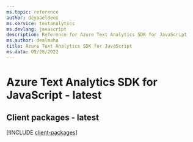 ```yaml
---
ms.topic: reference
author: deyaaeldeen
ms.service: textanalytics
ms.devlang: javascript
description: Reference for Azure Text Analytics SDK for JavaScript
ms.author: dealmaha
title: Azure Text Analytics SDK for JavaScript
ms.data: 09/28/2022
---
```

# Azure Text Analytics SDK for JavaScript - latest

## Client packages - latest
[!INCLUDE [client-packages](text-analytics-client-index.md)]